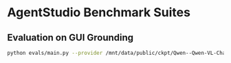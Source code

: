# AgentStudio Benchmark Suites

## Evaluation on GUI Grounding

```bash
python evals/main.py --provider /mnt/data/public/ckpt/Qwen--Qwen-VL-Chat --eval_type gui_grounding --data_path /mnt/data/longtaozheng/agent-studio/raw_data/screenspot/screenspot_mobile.json --end_idx 1
```
